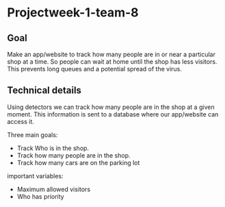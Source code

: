 ﻿# Projectweek-1-team-8
 
## Goal
Make an app/website to track how many people are in or near a particular shop at a time. So people can wait at home until the shop has less visitors. This prevents long queues and a potential spread of the virus.

## Technical details
Using detectors we can track how many people are in the shop at a given moment. This information is sent to a database where our app/website can access it.

Three main goals:
- Track Who is in the shop.
- Track how many people are in the shop.
- Track how many cars are on the parking lot

important variables:
- Maximum allowed visitors
- Who has priority


